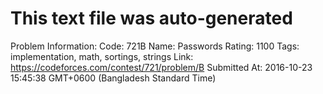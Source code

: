 # This text file was auto-generated

Problem Information:
Code: 721B
Name: Passwords
Rating: 1100
Tags: implementation, math, sortings, strings
Link: https://codeforces.com/contest/721/problem/B
Submitted At: 2016-10-23 15:45:38 GMT+0600 (Bangladesh Standard Time)